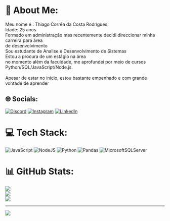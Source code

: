 # 💫 About Me:
Meu nome é : Thiago Corrêa da Costa Rodrigues<br>Idade: 25 anos<br>Formado em administração mas recentemente decidi direccionar minha carreira para área <br>de desenvolvimento<br>Sou estudante de Analise e Desenvolvimento de Sistemas<br>Estou a procura de um estágio na área<br>no momento além da faculdade, me aprofundei por meio de cursos <br>Python/SQL/JavaScript/Node.js.<br><br>Apesar de estar no inicio, estou bastante empenhado e com grande vontade de aprender<br>


## 🌐 Socials:
[![Discord](https://img.shields.io/badge/Discord-%237289DA.svg?logo=discord&logoColor=white)](https://discord.gg/osegredo0216) [![Instagram](https://img.shields.io/badge/Instagram-%23E4405F.svg?logo=Instagram&logoColor=white)](https://instagram.com/thiago.ccr) [![LinkedIn](https://img.shields.io/badge/LinkedIn-%230077B5.svg?logo=linkedin&logoColor=white)](https://linkedin.com/in/https://linkedin.com/in/thiago-correaa) 

# 💻 Tech Stack:
![JavaScript](https://img.shields.io/badge/javascript-%23323330.svg?style=for-the-badge&logo=javascript&logoColor=%23F7DF1E) ![NodeJS](https://img.shields.io/badge/node.js-6DA55F?style=for-the-badge&logo=node.js&logoColor=white) ![Python](https://img.shields.io/badge/python-3670A0?style=for-the-badge&logo=python&logoColor=ffdd54) ![Pandas](https://img.shields.io/badge/pandas-%23150458.svg?style=for-the-badge&logo=pandas&logoColor=white) ![MicrosoftSQLServer](https://img.shields.io/badge/Microsoft%20SQL%20Server-CC2927?style=for-the-badge&logo=microsoft%20sql%20server&logoColor=white)
# 📊 GitHub Stats:
![](https://github-readme-stats.vercel.app/api?username=ThiagoCorrea&theme=dracula&hide_border=false&include_all_commits=false&count_private=false)<br/>
![](https://github-readme-streak-stats.herokuapp.com/?user=ThiagoCorrea&theme=dracula&hide_border=false)<br/>
![](https://github-readme-stats.vercel.app/api/top-langs/?username=ThiagoCorrea&theme=dracula&hide_border=false&include_all_commits=false&count_private=false&layout=compact)

---
[![](https://visitcount.itsvg.in/api?id=ThiagoCorrea&icon=0&color=0)](https://visitcount.itsvg.in)

<!-- Proudly created with GPRM ( https://gprm.itsvg.in ) -->